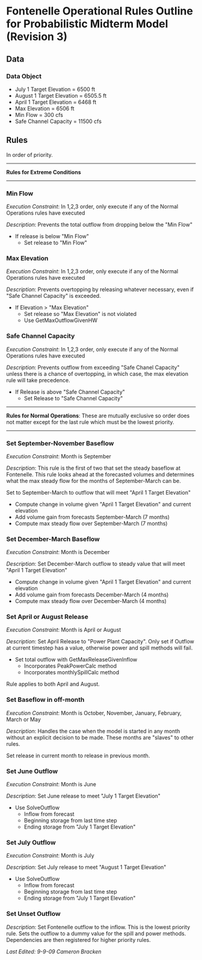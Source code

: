 # Fontenelle Operational Rules Outline for Probabilistic Midterm Model (Revision 3)

## Data	
### Data Object
- July 1 Target Elevation = 6500 ft
- August 1 Target Elevation = 6505.5 ft
- April 1 Target Elevation = 6468 ft
- Max Elevation = 6506 ft
- Min Flow = 300 cfs 
- Safe Channel Capacity = 11500 cfs

## Rules
In order of priority. 

---
__Rules for Extreme Conditions__

---

### Min Flow 
_Execution Constraint_: In 1,2,3 order, only execute if any of the Normal Operations rules have executed
	
_Description_: Prevents the total outflow from dropping below the "Min Flow"

- If release is below "Min Flow"
	- Set release to "Min Flow"

### Max Elevation
_Execution Constraint_: In 1,2,3 order, only execute if any of the Normal Operations rules have executed

_Description_: Prevents overtopping by releasing whatever necessary, even if "Safe Channel Capacity" is exceeded. 

- If Elevation > "Max Elevation" 
	- Set release so "Max Elevation" is not violated
	- Use GetMaxOutflowGivenHW

### Safe Channel Capacity
_Execution Constraint_: In 1,2,3 order, only execute if any of the Normal Operations rules have executed

_Description_: Prevents outflow from exceeding "Safe Chanel Capacity" unless there is a chance of overtopping, in which case, the max elevation rule will take precedence. 

- If Release is above "Safe Channel Capacity"
	- Set Release to "Safe Channel Capacity"

---
__Rules for Normal Operations__: These are mutually exclusive so order does not matter except for the last rule which must be the lowest priority.

---

### Set September-November Baseflow
_Execution Constraint_: Month is September

_Description_: This rule is the first of two that set the steady baseflow at Fontenelle.  This rule looks ahead at the forecasted volumes and determines what the max steady flow for the months of September-March can be. 

Set to September-March to outflow that will meet "April 1 Target Elevation"

- Compute change in volume given "April 1 Target Elevation" and current elevation
- Add volume gain from forecasts September-March (7 months)
- Compute max steady flow over September-March (7 months)

### Set December-March Baseflow
_Execution Constraint_: Month is December

_Description_: Set December-March outflow to steady value that will meet "April 1 Target Elevation"

- Compute change in volume given "April 1 Target Elevation" and current elevation
- Add volume gain from forecasts December-March (4 months)
- Compute max steady flow over December-March (4 months)

### Set April or August Release
_Execution Constraint_: Month is April or August

_Description_: Set April Release to "Power Plant Capacity". Only set if Outflow at current timestep has a value, otherwise power and spill methods will fail. 

- Set total outflow with GetMaxReleaseGivenInflow
	- Incorporates PeakPowerCalc method
	- Incorporates monthlySpillCalc method
	
Rule applies to both April and August. 

### Set Baseflow in off-month
_Execution Constraint_: Month is October, November, January, February, March or May

_Description_: Handles the case when the model is started in any month without an explicit decision to be made.  These months are "slaves" to other rules. 

Set release in current month to release in previous month.

### Set June Outflow
_Execution Constraint_: Month is June

_Description_: Set June release to meet "July 1 Target Elevation"

- Use SolveOutflow
	- Inflow from forecast
	- Beginning storage from last time step
	- Ending storage from "July 1 Target Elevation"

### Set July Outflow	
_Execution Constraint_: Month is July

_Description_: Set July release to meet "August 1 Target Elevation"

- Use SolveOutflow
	- Inflow from forecast
	- Beginning storage from last time step
	- Ending storage from "July 1 Target Elevation"

### Set Unset Outflow
_Description_: Set Fontenelle outflow to the inflow.  This is the lowest priority rule.  Sets the outflow to a dummy value for the spill and power methods.  Dependencies are then registered for higher priority rules. 
	
	
_Last Edited: 9-9-09 Cameron Bracken_